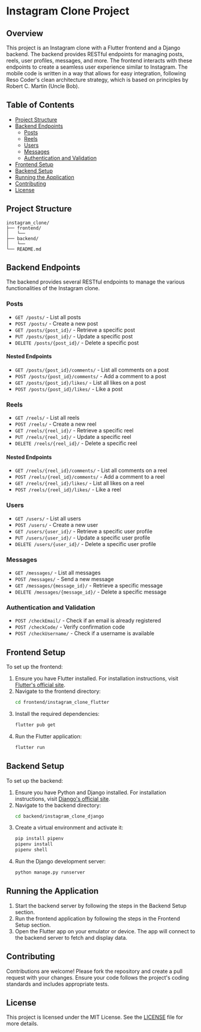 # Instagram Clone Project

## Overview

This project is an Instagram clone with a Flutter frontend and a Django backend. The backend provides RESTful endpoints for managing posts, reels, user profiles, messages, and more. The frontend interacts with these endpoints to create a seamless user experience similar to Instagram. The mobile code is written in a way that allows for easy integration, following Reso Coder's clean architecture strategy, which is based on principles by Robert C. Martin (Uncle Bob).

## Table of Contents

- [Project Structure](#project-structure)
- [Backend Endpoints](#backend-endpoints)
  - [Posts](#posts)
  - [Reels](#reels)
  - [Users](#users)
  - [Messages](#messages)
  - [Authentication and Validation](#authentication-and-validation)
- [Frontend Setup](#frontend-setup)
- [Backend Setup](#backend-setup)
- [Running the Application](#running-the-application)
- [Contributing](#contributing)
- [License](#license)

## Project Structure

```
instagram_clone/
├── frontend/
│   └── 
├── backend/
│   └── 
└── README.md
```

## Backend Endpoints

The backend provides several RESTful endpoints to manage the various functionalities of the Instagram clone.

### Posts

- `GET /posts/` - List all posts
- `POST /posts/` - Create a new post
- `GET /posts/{post_id}/` - Retrieve a specific post
- `PUT /posts/{post_id}/` - Update a specific post
- `DELETE /posts/{post_id}/` - Delete a specific post

#### Nested Endpoints

- `GET /posts/{post_id}/comments/` - List all comments on a post
- `POST /posts/{post_id}/comments/` - Add a comment to a post
- `GET /posts/{post_id}/likes/` - List all likes on a post
- `POST /posts/{post_id}/likes/` - Like a post

### Reels

- `GET /reels/` - List all reels
- `POST /reels/` - Create a new reel
- `GET /reels/{reel_id}/` - Retrieve a specific reel
- `PUT /reels/{reel_id}/` - Update a specific reel
- `DELETE /reels/{reel_id}/` - Delete a specific reel

#### Nested Endpoints

- `GET /reels/{reel_id}/comments/` - List all comments on a reel
- `POST /reels/{reel_id}/comments/` - Add a comment to a reel
- `GET /reels/{reel_id}/likes/` - List all likes on a reel
- `POST /reels/{reel_id}/likes/` - Like a reel

### Users

- `GET /users/` - List all users
- `POST /users/` - Create a new user
- `GET /users/{user_id}/` - Retrieve a specific user profile
- `PUT /users/{user_id}/` - Update a specific user profile
- `DELETE /users/{user_id}/` - Delete a specific user profile

### Messages

- `GET /messages/` - List all messages
- `POST /messages/` - Send a new message
- `GET /messages/{message_id}/` - Retrieve a specific message
- `DELETE /messages/{message_id}/` - Delete a specific message

### Authentication and Validation

- `POST /checkEmail/` - Check if an email is already registered
- `POST /checkCode/` - Verify confirmation code
- `POST /checkUsername/` - Check if a username is available

## Frontend Setup

To set up the frontend:

1. Ensure you have Flutter installed. For installation instructions, visit [Flutter's official site](https://flutter.dev/docs/get-started/install).
2. Navigate to the frontend directory:
   ```bash
   cd frontend/instagram_clone_flutter
   ```
3. Install the required dependencies:
   ```bash
   flutter pub get
   ```
4. Run the Flutter application:
   ```bash
   flutter run
   ```

## Backend Setup

To set up the backend:

1. Ensure you have Python and Django installed. For installation instructions, visit [Django's official site](https://www.djangoproject.com/start/).
2. Navigate to the backend directory:
   ```bash
   cd backend/instagram_clone_django
   ```
3. Create a virtual environment and activate it:
   ```bash
   pip install pipenv
   pipenv install
   pipenv shell
   ```
4. Run the Django development server:
   ```bash
   python manage.py runserver
   ```

## Running the Application

1. Start the backend server by following the steps in the Backend Setup section.
2. Run the frontend application by following the steps in the Frontend Setup section.
3. Open the Flutter app on your emulator or device. The app will connect to the backend server to fetch and display data.

## Contributing

Contributions are welcome! Please fork the repository and create a pull request with your changes. Ensure your code follows the project's coding standards and includes appropriate tests.

## License

This project is licensed under the MIT License. See the [LICENSE](LICENSE) file for more details.
